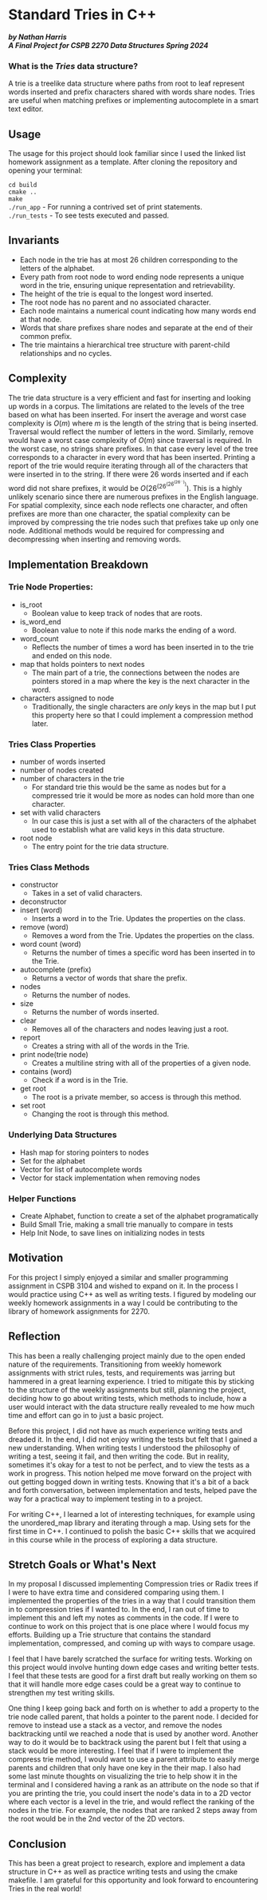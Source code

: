 # Standard Tries in C++
***by Nathan Harris*** <br>
***A Final Project for CSPB 2270 Data Structures Spring 2024*** <br>

### What is the *Tries* data structure?
A trie is a treelike data structure where paths from root to leaf represent words inserted and prefix characters shared with words share nodes.  Tries are useful when matching prefixes or implementing autocomplete in a smart text editor.

## Usage
The usage for this project should look familiar since I used the linked list homework assignment as a template.  After cloning the repository and opening your terminal:

`cd build` <br>
`cmake ..` <br>
`make` <br>
`./run_app`  - For running a contrived set of print statements. <br>
`./run_tests` - To see tests executed and passed. <br>

## Invariants
-	Each node in the trie has at most 26 children corresponding to the letters of the alphabet.
-	Every path from root node to word ending node represents a unique word in the trie, ensuring unique representation and retrievability.
-	The height of the trie is equal to the longest word inserted.
-	The root node has no parent and no associated character.
-	Each node maintains a numerical count indicating how many words end at that node.
-	Words that share prefixes share nodes and separate at the end of their common prefix.
-	The trie maintains a hierarchical tree structure with parent-child relationships and no cycles.

## Complexity
The trie data structure is a very efficient and fast for inserting and looking up words in a corpus.  The limitations are related to the levels of the tree based on what has been inserted.  For insert the average and worst case complexity is $O(m)$ where $m$ is the length of the string that is being inserted.  Traversal would reflect the number of letters in the word.  Similarly, remove would have a worst case complexity of $O(m)$ since traversal is required.  In the worst case, no strings share prefixes.  In that case every level of the tree corresponds to a character in every word that has been inserted.  Printing a report of the trie would require iterating through all of the characters that were inserted in to the string.  If there were 26 words inserted and if each word did not share prefixes, it would be $O(26^{(26^{(26^{(26^{...})})}})$.  This is a highly unlikely scenario since there are numerous prefixes in the English language.  For spatial complexity, since each node reflects one character, and often prefixes are more than one character, the spatial complexity can be improved by compressing the trie nodes such that prefixes take up only one node.  Additional methods would be required for compressing and decompressing when inserting and removing words.


## Implementation Breakdown

### Trie Node Properties:
- is_root
    - Boolean value to keep track of nodes that are roots.
- is_word_end
    - Boolean value to note if this node marks the ending of a word.
- word_count
    - Reflects the number of times a word has been inserted in to the trie and ended on this node.
- map that holds pointers to next nodes
    - The main part of a trie, the connections between the nodes are pointers stored in a map where the key is the next character in the word.
- characters assigned to node
    - Traditionally, the single characters are *only* keys in the map but I put this property here so that I could implement a compression method later.

### Tries Class Properties
- number of words inserted
- number of nodes created
- number of characters in the trie 
    - For standard trie this would be the same as nodes but for a compressed trie it would be more as nodes can hold more than one character.
- set with valid characters
    - In our case this is just a set with all of the characters of the alphabet used to establish what are valid keys in this data structure.
- root node
    - The entry point for the trie data structure.

### Tries Class Methods
- constructor 
    - Takes in a set of valid characters.
- deconstructor
- insert (word)
    - Inserts a word in to the Trie.  Updates the properties on the class.
- remove (word)
    - Removes a word from the Trie.  Updates the properties on the class.
- word count (word)
    - Returns the number of times a specific word has been inserted in to the Trie.
- autocomplete (prefix)
    - Returns a vector of words that share the prefix.
- nodes
    - Returns the number of nodes.
- size
    - Returns the number of words inserted.
- clear
    - Removes all of the characters and nodes leaving just a root.
- report
    - Creates a string with all of the words in the Trie.
- print node(trie node)
    - Creates a multiline string with all of the properties of a given node.
- contains (word)
    - Check if a word is in the Trie.
- get root
    - The root is a private member, so access is through this method.
- set root
    - Changing the root is through this method.

### Underlying Data Structures
- Hash map for storing pointers to nodes
- Set for the alphabet
- Vector for list of autocomplete words
- Vector for stack implementation when removing nodes

### Helper Functions
- Create Alphabet, function to create a set of the alphabet programatically
- Build Small Trie, making a small trie manually to compare in tests
- Help Init Node, to save lines on initializing nodes in tests

## Motivation
For this project I simply enjoyed a similar and smaller programming assignment in CSPB 3104 and wished to expand on it. In the process I would practice using C++ as well as writing tests.  I figured by modeling our weekly homework assignments in a way I could be contributing to the library of homework assignments for 2270.

## Reflection
This has been a really challenging project mainly due to the open ended nature of the requirements.  Transitioning from weekly homework assignments with strict rules, tests, and requirements was jarring but hammered in a great learning experience.  I tried to mitigate this by sticking to the structure of the weekly assignments but still, planning the project, deciding how to go about writing tests, which methods to include, how a user would interact with the data structure really revealed to me how much time and effort can go in to just a basic project.  

Before this project, I did not have as much experience writing tests and dreaded it.  In the end, I did not enjoy writing the tests but felt that I gained a new understanding.  When writing tests I understood the philosophy of writing a test, seeing it fail, and then writing the code.  But in reality, sometimes it's okay for a test to not be perfect, and to view the tests as a work in progress.  This notion helped me move forward on the project with out getting bogged down in writing tests.  Knowing that it's a bit of a back and forth conversation, between implementation and tests, helped pave the way for a practical way to implement testing in to a project.  

For writing C++, I learned a lot of interesting techniques, for example using the unordered_map library and iterating through a map.  Using sets for the first time in C++.  I continued to polish the basic C++ skills that we acquired in this course while in the process of exploring a data structure.

## Stretch Goals or What's Next
In my proposal I discussed implementing Compression tries or Radix trees if I were to have extra time and considered comparing using them.  I implemented the properties of the tries in a way that I could transition them in to compression tries if I wanted to.  In the end, I ran out of time to implement this and left my notes as comments in the code.  If I were to continue to work on this project that is one place where I would focus my efforts.  Building up a Trie structure that contains the standard implementation, compressed, and coming up with ways to compare usage.  

I feel that I have barely scratched the surface for writing tests.  Working on this project would involve hunting down edge cases and writing better tests.  I feel that these tests are good for a first draft but really working on them so that it will handle more edge cases could be a great way to continue to strengthen my test writing skills.

One thing I keep going back and forth on is whether to add a property to the trie node called parent, that holds a pointer to the parent node.  I decided for remove to instead use a stack as a vector, and remove the nodes backtracking until we reached a node that is used by another word.  Another way to do it would be to backtrack using the parent but I felt that using a stack would be more interesting.  I feel that if I were to implement the compress trie method, I would want to use a parent attribute to easily merge parents and children that only have one key in the their map.  I also had some last minute thoughts on visualizing the trie to help show it in the terminal and I considered having a rank as an attribute on the node so that if you are printing the trie, you could insert the node's data in to a 2D vector where each vector is a level in the trie, and would reflect the ranking of the nodes in the trie.  For example, the nodes that are ranked 2 steps away from the root would be in the 2nd vector of the 2D vectors.  

## Conclusion
This has been a great project to research, explore and implement a data structure in C++ as well as practice writing tests and using the cmake makefile.  I am grateful for this opportunity and look forward to encountering Tries in the real world!